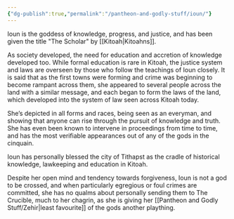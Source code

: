 ```yaml
---
{"dg-publish":true,"permalink":"/pantheon-and-godly-stuff/ioun/"}
---
```


Ioun is the goddess of knowledge, progress, and justice, and has been given the title "The Scholar" by [[Kitoah\|Kitoahns]].

As society developed, the need for education and accretion of knowledge developed too. While formal education is rare in Kitoah, the justice system and laws are overseen by those who follow the teachings of Ioun closely. It is said that as the first towns were forming and crime was beginning to become rampant across them, she appeared to several people across the land with a similar message, and each began to form the laws of the land, which developed into the system of law seen across Kitoah today. 

She’s depicted in all forms and races, being seen as an everyman, and showing that anyone can rise through the pursuit of knowledge and truth. She has even been known to intervene in proceedings from time to time, and has the most verifiable appearances out of any of the gods in the cinquain.

Ioun has personally blessed the city of Tithapst as the cradle of historical knowledge, lawkeeping and education in Kitoah.

Despite her open mind and tendency towards forgiveness, Ioun is not a god to be crossed, and when particularly egregious or foul crimes are committed, she has no qualms about personally sending them to The Crucible, much to her chagrin, as she is giving her [[Pantheon and Godly Stuff/Zehir\|least favourite]] of the gods another plaything.